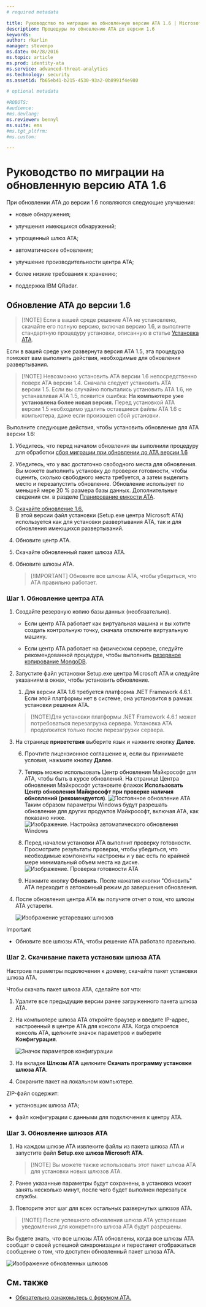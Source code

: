 ```yaml
---
# required metadata

title: Руководство по миграции на обновленную версию ATA 1.6 | Microsoft Advanced Threat Analytics
description: Процедуры по обновлению ATA до версии 1.6
keywords:
author: rkarlin
manager: stevenpo
ms.date: 04/28/2016
ms.topic: article
ms.prod: identity-ata
ms.service: advanced-threat-analytics
ms.technology: security
ms.assetid: fb65eb41-b215-4530-93a2-0b8991f4e980

# optional metadata

#ROBOTS:
#audience:
#ms.devlang:
ms.reviewer: bennyl
ms.suite: ems
#ms.tgt_pltfrm:
#ms.custom:

---
```


# Руководство по миграции на обновленную версию ATA 1.6
При обновлении ATA до версии 1.6 появляются следующие улучшения:

-   новые обнаружения;

-   улучшения имеющихся обнаружений;

-   упрощенный шлюз ATA;

-   автоматические обновления;

-   улучшение производительности центра ATA;

-   более низкие требования к хранению;

-   поддержка IBM QRadar.

## Обновление ATA до версии 1.6
> [!NOTE] Если в вашей среде решение ATA не установлено, скачайте его полную версию, включая версию 1.6, и выполните стандартную процедуру установки, описанную в статье [Установка ATA](/advanced-threat-analytics/deploy-use/install-ata).

Если в вашей среде уже развернута версия ATA 1.5, эта процедура поможет вам выполнить действия, необходимые для обновления развертывания.

> [!NOTE] Невозможно установить ATA версии 1.6 непосредственно поверх ATA версии 1.4. Сначала следует установить ATA версии 1.5. Если вы случайно попытались установить ATA 1.6, не устанавливая ATA 1.5, появится ошибка: **На компьютере уже установлена более новая версия.** Перед установкой ATA версии 1.5 необходимо удалить оставшиеся файлы ATA 1.6 с компьютера, даже если произошел сбой установки.

Выполните следующие действия, чтобы установить обновление для ATA версии 1.6:

1. Убедитесь, что перед началом обновления вы выполнили процедуру для обработки [сбоя миграции при обновлении до ATA версии 1.6](whats-new-version-1.6#Migration-failure-when-updating-from-ATA-1.5)
2. Убедитесь, что у вас достаточно свободного места для обновления. Вы можете выполнить установку до проверки готовности, чтобы оценить, сколько свободного места требуется, а затем выделить место и перезапустить обновление. Обновление использует по меньшей мере 20 % размера базы данных. Дополнительные сведения см. в разделе [Планирование емкости ATA](/advanced-threat-analytics/plan-design/ata-capacity-planning).
1.  [Скачайте обновление 1.6.](http://www.microsoft.com/en-us/evalcenter/evaluate-microsoft-advanced-threat-analytics)<br>
В этой версии файл установки (Setup.exe центра Microsoft ATA) используется как для установки развертывания ATA, так и для обновления имеющихся развертываний.

2.  Обновите центр ATA.

3.  Скачайте обновленный пакет шлюза ATA.

4.  Обновите шлюзы АТА.

    > [!IMPORTANT] Обновите все шлюзы ATA, чтобы убедиться, что ATA правильно работает.

### Шаг 1. Обновление центра ATA

1.  Создайте резервную копию базы данных (необязательно).

    -   Если центр АТА работает как виртуальная машина и вы хотите создать контрольную точку, сначала отключите виртуальную машину.

    -   Если центр ATA работает на физическом сервере, следуйте рекомендованной процедуре, чтобы выполнить [резервное копирование MongoDB](https://docs.mongodb.org/manual/core/backups/).

2.  Запустите файл установки Setup.exe центра Microsoft ATA и следуйте указаниям в окнах, чтобы установить обновление.

    1.  Для версии ATA 1.6 требуется платформа .NET Framework 4.6.1. Если этой платформы нет в системе, она установится в рамках установки решения ATA.<br>
    > [!NOTE]Для установки платформы .NET Framework 4.6.1 может потребоваться перезагрузка сервера. Установка ATA продолжится только после перезагрузки сервера.
5.  На странице **приветствия** выберите язык и нажмите кнопку **Далее**.

    6.  Прочтите лицензионное соглашение и, если вы принимаете условия, нажмите кнопку **Далее**.

    7.  Теперь можно использовать Центр обновления Майкрософт для ATA, чтобы быть в курсе обновлений.  На странице Центра обновления Майкрософт установите флажок **Использовать Центр обновления Майкрософт при проверке наличия обновлений (рекомендуется)**.
    ![Постоянное обновление ATA ](media/ata_ms_update.png) Таким образом параметры Windows будут разрешать обновление для других продуктов Майкрософт, включая ATA, как показано ниже. 
     ![Изображение. Настройка автоматического обновления Windows](media/ata_installupdatesautomatically.png)

    8.  Перед началом установки ATA выполнит проверку готовности. Просмотрите результаты проверки, чтобы убедиться, что необходимые компоненты настроены и у вас есть по крайней мере минимальный объем места на диске. 
    ![Изображение. Проверка готовности ATA](media/ata_install_readinesschecks.png)

    3.  Нажмите кнопку **Обновить**. После нажатия кнопки "Обновить" ATA переходит в автономный режим до завершения обновления.

4.  После обновления центра ATA вы получите отчет о том, что шлюзы ATA устарели.

    ![Изображение устаревших шлюзов](media/ATA-center-outdated.png)

> [!IMPORTANT]
> - Обновите все шлюзы ATA, чтобы решение ATA работало правильно.

### Шаг 2. Скачивание пакета установки шлюза ATA
Настроив параметры подключения к домену, скачайте пакет установки шлюза ATA.

Чтобы скачать пакет шлюза ATA, сделайте вот что:

1.  Удалите все предыдущие версии ранее загруженного пакета шлюза ATA.

2.  На компьютере шлюза ATA откройте браузер и введите IP-адрес, настроенный в центре ATA для консоли ATA. Когда откроется консоль ATA, щелкните значок параметров и выберите **Конфигурация**.

    ![Значок параметров конфигурации](media/ATA-config-icon.JPG)

3.  На вкладке **Шлюзы ATA** щелкните **Скачать программу установки шлюза ATA**.

4.  Сохраните пакет на локальном компьютере.

ZIP-файл содержит:

-   установщик шлюза ATA;

-   файл конфигурации с данными для подключения к центру ATA.

### Шаг 3. Обновление шлюзов АТА

1.  На каждом шлюзе ATA извлеките файлы из пакета шлюза ATA и запустите файл **Setup.exe шлюза Microsoft ATA**.

    > [!NOTE] Вы можете также использовать этот пакет шлюза ATA для установки новых шлюзов ATA.

2.  Ранее указанные параметры будут сохранены, а установка может занять несколько минут, после чего будет выполнен перезапуск службы.

3.  Повторите этот шаг для всех остальных развернутых шлюзов АТА.

> [!NOTE] После успешного обновления шлюза ATA устаревшие уведомления для конкретного шлюза ATA будут разрешены.

Вы будете знать, что все шлюзы ATA обновлены, когда все шлюзы ATA сообщат о своей успешной синхронизации и перестанет отображаться сообщение о том, что доступен обновленный пакет шлюза АТА.

![Изображение обновленных шлюзов](media/ATA-gw-updated.png)


## См. также

- [Обязательно ознакомьтесь с форумом ATA.](https://social.technet.microsoft.com/Forums/security/en-US/home?forum=mata)


<!--HONumber=May16_HO4-->


